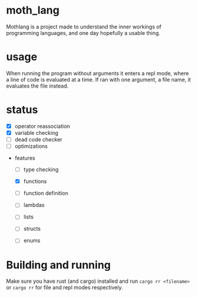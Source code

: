 # moth_lang
Mothlang is a project made to understand the inner workings of programming languages, and one day hopefully a usable thing.

# usage
When running the program without arguments it enters a repl mode, where a line of code is evaluated at a time. If ran with one argument, a file name, it evaluates the file instead.

# status
- [x] operator reassociation
- [x] variable checking
- [ ] dead code checker
- [ ] optimizations
- features
  - [ ] type checking
  - [x] functions
  - [ ] function definition
  - [ ] lambdas
  - [ ] lists
  - [ ] structs
  - [ ] enums


# Building and running
Make sure you have rust (and cargo) installed and run `cargo rr <filename>` or `cargo rr` for file and repl modes respectively.
